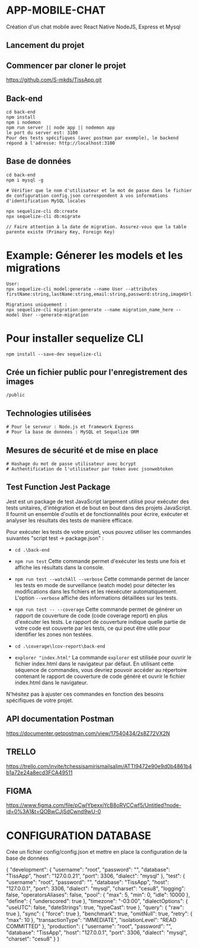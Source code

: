 # APP-MOBILE-CHAT

Création d'un chat mobile avec React Native NodeJS, Express et Mysql

## Lancement du projet

## Commencer par cloner le projet

https://github.com/S-mkds/TissApp.git


## Back-end

```
cd back-end
npm install
npm i nodemon
npm run server || node app || nodemon app
le port du server est: 3100
Pour des tests spécifiques (avec postman par exemple), le backend répond à l'adresse: http://localhost:3100

```

## Base de données

```
cd back-end
npm i mysql -g 

# Vérifier que le nom d'utilisateur et le mot de passe dans le fichier de configuration config.json correspondent à vos informations d'identification MySQL locales

npx sequelize-cli db:create
npx sequelize-cli db:migrate

// Faire attention à la date de migration. Assurez-vous que la table parente existe (Primary Key, Foreign Key)

```

# Example: Génerer les models et les migrations

```
User:
npx sequelize-cli model:generate --name User --attributes firstName:string,lastName:string,email:string,password:string,imageUrl:string,deleted:boolean,isOnline:boolean,admin:boolean

Migrations uniquement : 
npx sequelize-cli migration:generate --name migration_name_here --model User --generate-migration
```

# Pour installer sequelize CLI

```
npm install --save-dev sequelize-cli
```

## Crée un fichier public pour l'enregistrement des images

```
/public
```

## Technologies utilisées

```
# Pour le serveur : Node.js et framework Express
# Pour la base de données : MySQL et Sequelize ORM

```

## Mesures de sécurité et de mise en place

```
# Hashage du mot de passe utilisateur avec bcrypt
# Authentification de l'utilisateur par token avec jsonwebtoken

```
## Test Function Jest Package
Jest est un package de test JavaScript largement utilisé pour exécuter des tests unitaires, d'intégration et de bout en bout dans des projets JavaScript. Il fournit un ensemble d'outils et de fonctionnalités pour écrire, exécuter et analyser les résultats des tests de manière efficace.

Pour exécuter les tests de votre projet, vous pouvez utiliser les commandes suivantes "script test -> package.json" :
- `cd .\back-end`

- `npm run test`
  Cette commande permet d'exécuter les tests une fois et affiche les résultats dans la console.

- `npm run test --watchAll --verbose`
  Cette commande permet de lancer les tests en mode de surveillance (watch mode) pour détecter les modifications dans les fichiers et les réexécuter automatiquement. L'option `--verbose` affiche des informations détaillées sur les tests.
- `npm run test -- --coverage`
  Cette commande permet de générer un rapport de couverture de code (code coverage report) en plus d'exécuter les tests. Le rapport de couverture indique quelle partie de votre code est couverte par les tests, ce qui peut être utile pour identifier les zones non testées.

- `cd .\coverage\lcov-report\back-end`
- `explorer "index.html"`
  La commande `explorer` est utilisée pour ouvrir le fichier index.html dans le navigateur par défaut. En utilisant cette séquence de commandes, vous devriez pouvoir accéder au répertoire contenant le rapport de couverture de code généré et ouvrir le fichier index.html dans le navigateur.


N'hésitez pas à ajuster ces commandes en fonction des besoins spécifiques de votre projet.


## API documentation Postman
https://documenter.getpostman.com/view/17540434/2s8Z72VX2N

## TRELLO 

https://trello.com/invite/tchessisamirismailsalim/ATTI9472e90e9d0b4861b4b1a72e24a8ecd3FCA49511

## FIGMA 

https://www.figma.com/file/pCwlYbexxiYcB8oRVCCwf5/Untitled?node-id=0%3A1&t=QOBwCJjSdCwnd9wU-0


# CONFIGURATION DATABASE
Crée un fichier config/config.json et mettre en place la configuration de la base de données


{
  "development": {
    "username": "root",
    "password": "",
    "database": "TissApp",
    "host": "127.0.0.21",
    "port": 3306,
    "dialect": "mysql"
  },
  "test": {
    "username": "root",
    "password": "",
    "database": "TissApp",
    "host": "127.0.0.1",
    "port": 3306,
    "dialect": "mysql",
    "charset": "cesu8",
    "logging": false,
    "operatorsAliases": false,
    "pool": {
      "max": 5,
      "min": 0,
      "idle": 10000
    },
    "define": {
      "underscored": true
    },
    "timezone": "-03:00",
    "dialectOptions": {
      "useUTC": false,
      "dateStrings": true,
      "typeCast": true
    },
    "query": {
      "raw": true
    },
    "sync": {
      "force": true
    },
    "benchmark": true,
    "omitNull": true,
    "retry": {
      "max": 10
    },
    "transactionType": "IMMEDIATE",
    "isolationLevel": "READ COMMITTED"
  },
  "production": {
    "username": "root",
    "password": "",
    "database": "TissApp",
    "host": "127.0.0.1",
    "port": 3306,
    "dialect": "mysql",
    "charset": "cesu8"
  }
}